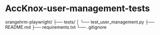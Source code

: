 # AccKnox-user-management-tests
orangehrm-playwright/
├── tests/
│   └── test_user_management.py
├── README.md
├── requirements.txt
└── .gitignore
